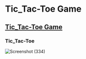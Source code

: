 
# Tic_Tac-Toe Game

## [Tic_Tac-Toe Game](https://tic-tac-toe-akashbind12.vercel.app/)

### Tic_Tac-Toe 
![Screenshot (334)](https://user-images.githubusercontent.com/97519781/194712627-09979d4c-b67d-44e7-a125-a8cfd1b67c6f.png)